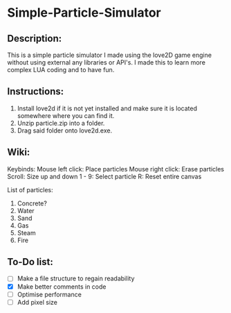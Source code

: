 # Simple-Particle-Simulator

## Description:
This is a simple particle simulator I made using the love2D game engine without using external any libraries or API's. I made this to learn more complex LUA coding and to have fun.

## Instructions:

1. Install love2d if it is not yet installed and make sure it is located somewhere where you can find it.
2. Unzip particle.zip into a folder.
3. Drag said folder onto love2d.exe.

## Wiki:

Keybinds:
Mouse left click: Place particles
Mouse right click: Erase particles
Scroll: Size up and down
1 - 9: Select particle
R: Reset entire canvas

List of particles:
1. Concrete?
2. Water
3. Sand
4. Gas
5. Steam
6. Fire

## To-Do list:

- [ ] Make a file structure to regain readability
- [x] Make better comments in code
- [ ] Optimise performance
- [ ] Add pixel size
